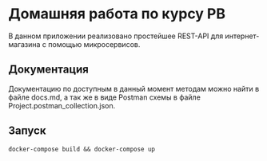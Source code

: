 # Домашняя работа по курсу РВ
В данном приложении реализовано простейшее REST-API для интернет-магазина с помощью микросервисов.

## Документация
Документацию по доступным в данный момент методам можно найти в файле docs.md, а так же в виде Postman схемы в файле Project.postman_collection.json.

## Запуск
```
docker-compose build && docker-compose up
```
